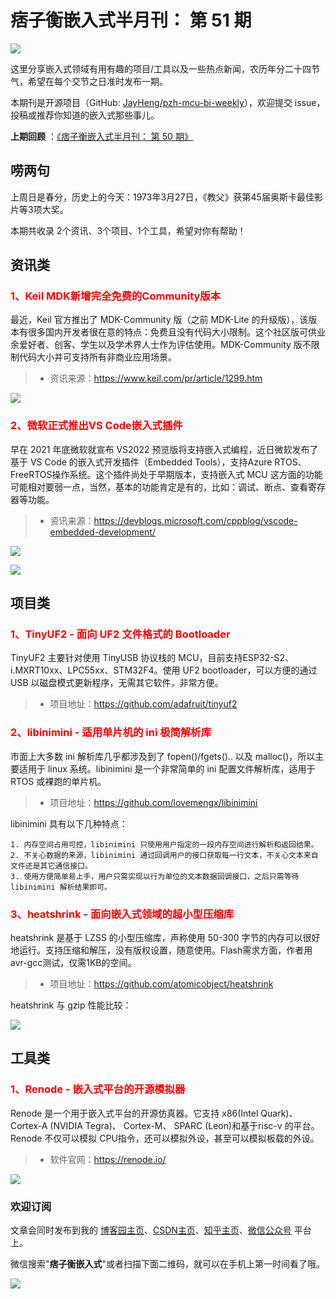 # 痞子衡嵌入式半月刊： 第 51 期

![](http://henjay724.com/image/cnblogs/pzh_mcu_bi_weekly.PNG)

这里分享嵌入式领域有用有趣的项目/工具以及一些热点新闻，农历年分二十四节气，希望在每个交节之日准时发布一期。

本期刊是开源项目（GitHub: [JayHeng/pzh-mcu-bi-weekly](https://github.com/JayHeng/pzh-mcu-bi-weekly)），欢迎提交 issue，投稿或推荐你知道的嵌入式那些事儿。

**上期回顾** ：[《痞子衡嵌入式半月刊： 第 50 期》](https://www.cnblogs.com/henjay724/p/15973021.html)

## 唠两句

上周日是春分，历史上的今天：1973年3月27日，《教父》获第45届奥斯卡最佳影片等3项大奖。

本期共收录 2个资讯、3个项目、1个工具，希望对你有帮助！

## 资讯类

### <font color="red">1、Keil MDK新增完全免费的Community版本</font>

最近，Keil 官方推出了 MDK-Community 版（之前 MDK-Lite 的升级版），该版本有很多国内开发者很在意的特点：免费且没有代码大小限制。这个社区版可供业余爱好者、创客、学生以及学术界人士作为评估使用。MDK-Community 版不限制代码大小并可支持所有非商业应用场景。  

> * 资讯来源：https://www.keil.com/pr/article/1299.htm

![](http://henjay724.com/image/biweekly20220327/Keil_MDK_Community.PNG)

### <font color="red">2、微软正式推出VS Code嵌入式插件</font>

早在 2021 年底微软就宣布 VS2022 预览版将支持嵌入式编程，近日微软发布了基于 VS Code 的嵌入式开发插件（Embedded Tools），支持Azure RTOS、FreeRTOS操作系统。这个插件尚处于早期版本，支持嵌入式 MCU 这方面的功能可能相对要弱一点，当然，基本的功能肯定是有的，比如：调试、断点、查看寄存器等功能。  

> * 资讯来源：https://devblogs.microsoft.com/cppblog/vscode-embedded-development/

![](http://henjay724.com/image/biweekly20220327/vsc_embedded_tools.png)

![](http://henjay724.com/image/biweekly20220327/vscode_embedded.png)

## 项目类

### <font color="red">1、TinyUF2 - 面向 UF2 文件格式的 Bootloader</font>

TinyUF2 主要针对使用 TinyUSB 协议栈的 MCU，目前支持ESP32-S2、i.MXRT10xx、LPC55xx、STM32F4。使用 UF2 bootloader，可以方便的通过 USB 以磁盘模式更新程序，无需其它软件，非常方便。

> * 项目地址：https://github.com/adafruit/tinyuf2

### <font color="red">2、libinimini - 适用单片机的 ini 极简解析库</font>

市面上大多数 ini 解析库几乎都涉及到了 fopen()/fgets().. 以及 malloc()，所以主要适用于 linux 系统。libinimini 是一个非常简单的 ini 配置文件解析库，适用于 RTOS 或裸跑的单片机。

> * 项目地址：https://github.com/lovemengx/libinimini

libinimini 具有以下几种特点：

```text
1. 内存空间占用可控，libinimini 只使用用户指定的一段内存空间进行解析和返回结果。
2. 不关心数据的来源，libinimini 通过回调用户的接口获取每一行文本，不关心文本来自文件还是其它通信接口。
3. 使用方便简单易上手，用户只需实现以行为单位的文本数据回调接口，之后只需等待 libinimini 解析结果即可。
```

### <font color="red">3、heatshrink - 面向嵌入式领域的超小型压缩库</font>

heatshrink 是基于 LZSS 的小型压缩库，声称使用 50-300 字节的内存可以很好地运行。支持压缩和解压，没有版权设置，随意使用。Flash需求方面，作者用avr-gcc测试，仅需1KB的空间。

> * 项目地址：https://github.com/atomicobject/heatshrink

heatshrink 与 gzip 性能比较：

![](http://henjay724.com/image/biweekly20220327/heatshrink.PNG)

## 工具类

### <font color="red">1、Renode - 嵌入式平台的开源模拟器</font>

Renode 是一个用于嵌入式平台的开源仿真器。它支持 x86(Intel Quark)、 Cortex-A (NVIDIA Tegra)、 Cortex-M、 SPARC (Leon)和基于risc-v 的平台。Renode 不仅可以模拟 CPU指令，还可以模拟外设，甚至可以模拟板载的外设。

> * 软件官网：https://renode.io/

![](http://henjay724.com/image/biweekly20220327/Renode.PNG)

### 欢迎订阅

文章会同时发布到我的 [博客园主页](https://www.cnblogs.com/henjay724/)、[CSDN主页](https://blog.csdn.net/henjay724)、[知乎主页](https://www.zhihu.com/people/henjay724)、[微信公众号](http://weixin.sogou.com/weixin?type=1&query=痞子衡嵌入式) 平台上。

微信搜索"__痞子衡嵌入式__"或者扫描下面二维码，就可以在手机上第一时间看了哦。

![](http://henjay724.com/image/github/pzhMcu_qrcode_258x258.jpg)

